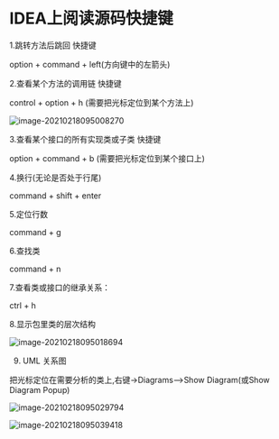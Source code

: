 # IDEA上阅读源码快捷键

1.跳转方法后跳回 快捷键  

option + command + left(方向键中的左箭头)

2.查看某个方法的调用链 快捷键

control + option + h  (需要把光标定位到某个方法上)

![image-20210218095008270](https://gitee.com/zszdevelop/blogimage/raw/master/img/image-20210218095008270.png)

3.查看某个接口的所有实现类或子类 快捷键

option + command + b (需要把光标定位到某个接口上)

4.换行(无论是否处于行尾)

command + shift + enter

5.定位行数

command + g

6.查找类

command + n

7.查看类或接口的继承关系：

ctrl + h

8.显示包里类的层次结构

![image-20210218095018694](https://gitee.com/zszdevelop/blogimage/raw/master/img/image-20210218095018694.png)



9. UML 关系图

把光标定位在需要分析的类上,右键->Diagrams-->Show Diagram(或Show Diagram Popup)

![image-20210218095029794](https://gitee.com/zszdevelop/blogimage/raw/master/img/image-20210218095029794.png)

![image-20210218095039418](https://gitee.com/zszdevelop/blogimage/raw/master/img/image-20210218095039418.png)
